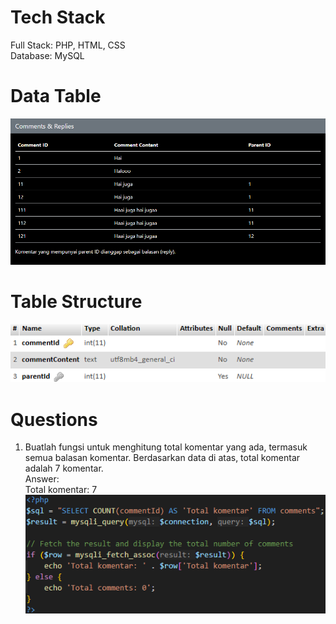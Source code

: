 # Tech Stack
Full Stack: PHP, HTML, CSS<br>
Database: MySQL<br>

# Data Table
![Data Table](https://github.com/DonnnChaewon/icomment/blob/main/documentation/Screenshot%202024-12-23%20165553.png)<br>

# Table Structure
![Table Structure](https://github.com/DonnnChaewon/icomment/blob/main/documentation/Screenshot%202024-12-23%20170045.png)<br>

# Questions
1. Buatlah fungsi untuk menghitung total komentar yang ada, termasuk semua balasan komentar. Berdasarkan data di atas, total komentar adalah 7 komentar.<br>
   Answer:<br>
   Total komentar: 7<br>
   ![Code](https://github.com/DonnnChaewon/icomment/blob/main/documentation/Screenshot%202024-12-23%20165753.png)
